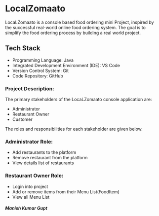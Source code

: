 # LocalZomaato

LocaLZomaato is a console based food ordering mini Project, inspired by the successful real-world online food ordering system. The goal is to simplify the food ordering process by building a real world project.

## Tech Stack
- Programming Language: Java
- Integrated Development Environment (IDE): VS Code
- Version Control System: Git
- Code Repository: GitHub



### Project Description:

The primary stakeholders of the LocaLZomaato console application are:
- Administrator
- Restaurant Owner
- Customer

The roles and responsibilities for each stakeholder are given below.

### Administrator Role:
- Add restaurants to the platform
- Remove restaurant from the platform
- View details list of restaurants 
 ### Restaurant Owner Role:
- Login into project 
- Add or remove items from their Menu List(FoodItem)
- View all Menu List 

#####  Manish Kumar Gupt 
